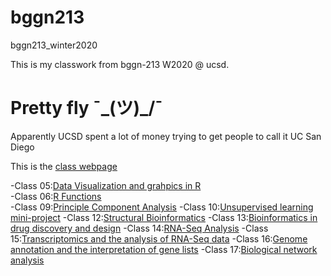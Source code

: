 # bggn213
bggn213_winter2020

This is my classwork from bggn-213 W2020 @ ucsd. 

# Pretty fly  ¯\_(ツ)_/¯

Apparently UCSD spent a lot of money trying to get people to call it UC San Diego

This is the [class webpage](https://bioboot.github.io/bggn213_W20/)

-Class 05:[Data Visualization and grahpics in R](https://github.com/jonzie12/bggn213/tree/master/class_05) <br />
-Class 06:[R Functions](https://github.com/jonzie12/bggn213/tree/master/class_06) <br />
-Class 09:[Principle Component Analysis](https://github.com/jonzie12/bggn213/tree/master/Class09)
-Class 10:[Unsupervised learning mini-project](https://github.com/jonzie12/bggn213/tree/master/Class10)
-Class 12:[Structural Bioinformatics](https://github.com/jonzie12/bggn213/tree/master/Class12)
-Class 13:[Bioinformatics in drug discovery and design](https://github.com/jonzie12/bggn213/tree/master/Class13)
-Class 14:[RNA-Seq Analysis](https://github.com/jonzie12/bggn213/tree/master/Class14)
-Class 15:[Transcriptomics and the analysis of RNA-Seq data](https://github.com/jonzie12/bggn213/tree/master/Class15)
-Class 16:[Genome annotation and the interpretation of gene lists](https://github.com/jonzie12/bggn213/tree/master/Class16)
-Class 17:[Biological network analysis](https://github.com/jonzie12/bggn213/tree/master/Class17)

